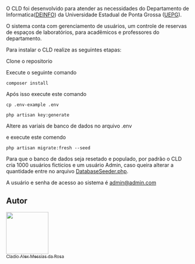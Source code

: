 
O CLD foi desenvolvido para atender as necessidades do Departamento de Informatica([DEINFO](https://deinfo.uepg.br/)) da Universidade Estadual de Ponta Grossa ([UEPG](https://www.uepg.br/)).

O sistema conta com gerenciamento de usuários, um controle de reservas de espaços de laboratórios, para acadêmicos e professores do departamento. 


Para instalar o CLD realize as seguintes etapas:

Clone o repositorio

Execute o seguinte comando

``composer install``

Após isso execute este comando

``cp .env-example .env``

``php artisan key:generate``

Altere as variais de banco de dados no arquivo .env

e execute este comendo

``php artisan migrate:fresh --seed`` 

Para que o banco de dados seja resetado e populado, por padrão o CLD cria 1000 usuários ficticios e um usuário Admin, caso queira alterar a quantidade entre no arquivo [DatabaseSeeder.php](https://github.com/al3xm3ssias/cld/blob/master/database/seeders/DatabaseSeeder.php). 

A usuário e senha de acesso ao sistema é admin@admin.com



## Autor

[<img src="https://avatars.githubusercontent.com/u/93291578?s=40&v=4" width=115><br><sub>Cladio Alex Messias da Rosa</sub>](https://github.com/al3xm3ssias)

